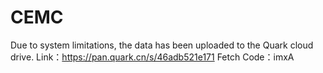# CEMC
Due to system limitations, the data has been uploaded to the Quark cloud drive.
Link：https://pan.quark.cn/s/46adb521e171
Fetch Code：imxA
